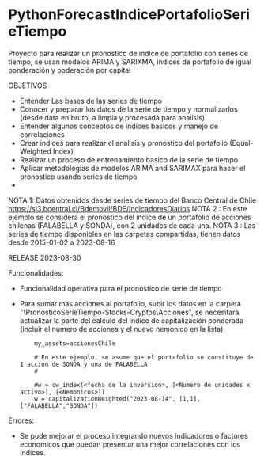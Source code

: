 # PythonForecastIndicePortafolioSerieTiempo
Proyecto para realizar un pronostico de indice de portafolio con series de tiempo, se usan modelos ARIMA y SARIXMA, indices de portafolio de igual ponderación y poderación por capital

OBJETIVOS

- Entender Las bases de las series de tiempo
- Conocer y preparar los datos de la serie de tiempo y normalizarlos (desde data en bruto, a limpia y procesada para analisis)
- Entender algunos conceptos de indices basicos y manejo de correlaciones
- Crear indices para realizar el analisis y pronostico del portafolio (Equal-Weighted Index)
- Realizar un proceso de entrenamiento basico de la serie de tiempo
- Aplicar metodologias de modelos ARIMA and SARIMAX para hacer el pronostico usando series de tiempo
- 
NOTA 1: Datos obtenidos desde series de tiempo del Banco Central de Chile https://si3.bcentral.cl/Bdemovil/BDE/IndicadoresDiarios
NOTA 2 : En este ejemplo se considera el pronostico del indice de un portafolio de acciones chilenas (FALABELLA y SONDA), con 2 unidades de cada una.
NOTA 3 : Las series de tiempo disponibles en las carpetas compartidas, tienen datos desde 2015-01-02 a 2023-08-16

RELEASE 2023-08-30 

Funcionalidades: 

- Funcionalidad operativa para el pronostico de serie de tiempo
- Para sumar mas acciones al portafolio, subir los datos en la carpeta "\PronosticoSerieTiempo-Stocks-Cryptos\Acciones", se necesitara actualizar la parte del calculo del indice de capitalización ponderada (incluir el numero de acciones y el nuevo nemonico en la lista)

          my_assets=accionesChile
          
          # En este ejemplo, se asume que el portafolio se constituye de 1 accion de SONDA y una de FALABELLA
          #

          #w = cw_index(<fecha de la inversion>, [<Numero de unidades x activo>], [<Nemonicos>])
          w = capitalizationWeighted("2023-08-14", [1,1], ["FALABELLA","SONDA"])

Errores:

- Se pude mejorar el proceso integrando nuevos indicadores o factores economicos que puedan presentar una mejor correlaciones con los indices.
